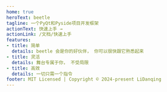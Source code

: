 ```yaml
---
home: true
heroText: beetle
tagline: 一个PyQt和Pyside项目开发框架
actionText: 快速上手 →
actionLink: /文档/快速上手
features:
- title: 简单
  details: beetle 会是你的好伙伴， 你可以很快跟它熟悉起来
- title: 灵活
  details: 舞台专属于你， 不受局限
- title: 高效
  details: 一切只需一个指令
footer: MIT Licensed | Copyright © 2024-present LiDanqing 
---
```

